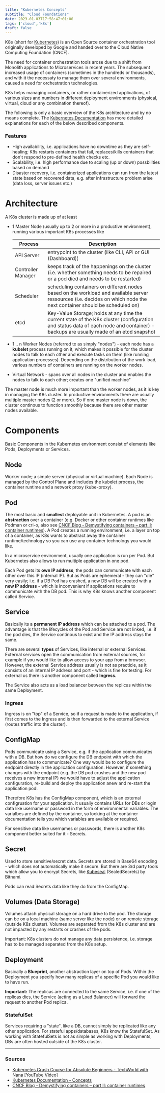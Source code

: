 ```yaml
---
title: "Kubernetes Concepts"
subtitle: "Cloud Foundations"
date: 2023-01-03T17:58:47+01:00
tags: ['cloud','k8s']
draft: false
---
```

K8s (short for [Kubernetes](https://kubernetes.io/)) is an Open Source container orchestration tool originally developed by Google and handed over to the Cloud Native Computing Foundation (CNCF).

<!--more-->

The need for container orchestration tools arose due to a shift from Monolith applications to Microservices in recent years. The subsequent increased usage of containers (sometimes in the hundreds or thousands), and with it the necessaty to manage them over several environments, caused a need for orchestration technologies.

K8s helps managing containers, or rather containerized applications, of various sizes and numbers in different deployment environments (physical, virtual, cloud or any combination thereof).

The following is only a basic overview of the K8s architecture and by no means complete. The [Kubernetes Documentation](https://kubernetes.io/docs/concepts/) has more detailed explanations for each of the below described components.

### Features
* High availability, i.e. applications have no downtime as they are self-healing; K8s restarts containers that fail, replaces/kills containers that don't respond to pre-defined health checks etc.
* Scalability, i.e. high performance due to scaling (up or down) possbilities based on demand
* Disaster recovery, i.e. containerized applications can run from the latest state based on recovered data, e.g. after infrastructure problem arise (data loss, server issues etc.)

# Architecture
A K8s cluster is made up of at least
* 1 Master Node (usually up to 2 or more in a productive environment), running various important K8s processes like

	| Process | Description |
	|---------|-------------|
	| API Server | entrypoint to the cluster (like CLI, API or GUI (Dashboard))|
	| Controller Manager | keeps track of the happenings on the cluster (i.e. whether something needs to be repaired or a pod died and needs to be restarted) |
	| Scheduler | scheduling containers on different nodes based on the workload and available server ressources (i.e. decides on which node the next container should be scheduled on) |
	| etcd | Key-Value Storage; holds at any time the current state of the K8s cluster (configuration and status data of each node and container) - backups are usually made of an etcd snapshot |

* 1 .. n Worker Nodes (referred to as simply "nodes") - each node has a **kubelet** process running on it, which makes it possible for the cluster nodes to talk to each other and execute tasks on them (like running application processes). Depending on the distribution of the work load, various numbers of containers are running on the worker nodes.

* Virtual Network - spans over all nodes in the cluster and enables the nodes to talk to each other; creates one "unified machine"

The master node is much more important than the worker nodes, as it is key in managing the K8s cluster. In productive environments there are usually multiple master nodes (2 or more). So if one master node is down, the cluster continous to function smoothly because there are other master nodes available.

# Components
Basic Components in the Kubernetes environment consist of elements like Pods, Deployments or Services.

## Node
Worker node; a simple server (physical or virtual machine). Each Node is managed by the Control Plane and includes the kubelet process, the container runtime and a network proxy (kube-proxy).

## Pod
The most basic and **smallest** deployable unit in Kubernetes. A pod is an **abstraction** over a container (e.g. Docker or other container runtimes like Podman or cri-o, also see [CNCF Blog - Demystifying containers – part II: container runtimes](https://www.cncf.io/blog/2019/07/15/demystifying-containers-part-ii-container-runtimes/)). A Pod creates a running environment, i.e. a layer on top of a container, as K8s wants to abstract away the container runtime/technology so you can use any container technology you would like.

In a microservice environment, usually one application is run per Pod. But Kubernetes also allows to run multiple application in one pod.

Each Pod gets its **own IP address**; the pods can communicate with each other over this IP (internal IP). But as Pods are ephemeral - they can "die" very easily; i.e. if a DB Pod has crashed, a new DB will be created with a **new IP address** - which is inconvenient if applications require to communicate with the DB pod. This is why K8s knows another component called Service.

## Service
Basically its a **permanent IP address** which can be attached to a pod. The advantage is that the lifecycles of the Pod and Service are not linked, i.e. if the pod dies, the Service continous to exist and the IP address stays the same.

There are several **types** of Services, like internal or external Services. External services open the communication from external sources, for example if you would like to allow access to your app from a browser. However, the external Service address usually is not as practicle, as it consists of an internal IP address and port - which is fine for testing. For external us there is another component called **Ingress**.

The Service also acts as a load balancer between the replicas within the same Deployment.

### Ingress
Ingress is on "top" of a Service, so if a request is made to the application, if first comes to the Ingress and is then forwarded to the external Service (routes traffic into the cluster).

## ConfigMap
Pods communicate using a Service, e.g. if the application communicates with a DB. But how do we configure the DB endpoint with which the application has to communicate? One way would be to configure the endpoint directly in the application configuration. However, if something changes with the endpoint (e.g. the DB pod crushes and the new pod receives a new internal IP) we would have to adjust the application configuration, re-build and deploy the application anew and re-start the application pod.

Therefore K8s has the ConfigMap component, which is an external configruation for your application. It usually contains URLs for DBs or login data like username or password in the form of environmental variables. The varialbes are defined by the container, so looking at the container documentation tells you which variables are available or required.

For sensitive data like usernames or passwords, there is another K8s component better suited for it - Secrets.

## Secret
Used to store sensitive/secret data. Secrets are stored in Base64 encoding - which does not automatically make it secure. But there are 3rd party tools which allow you to encrypt Secrets, like [Kubeseal](https://github.com/bitnami-labs/sealed-secrets) (SealedSecrets) by Bitnami.

Pods can read Secrets data like they do from the ConfigMap.

## Volumes (Data Storage)
Volumes attach physical storage on a hard drive to the pod. The storage can be on a local machine (same server like the node) or on remote storage (outside K8s cluster). Volumes are separated from the K8s cluster and are not impacted by any restarts or crashes of the pods.

Important: K8s clusters do not manage any data persistence, i.e. storage has to be managed separated from the K8s setup.

## Deployment
Basically a **Blueprint**, another abstraction layer on top of Pods. Within the Deployment you specify how many replicas of a specific Pod you would like to have run.

**Important:** The replicas are connected to the same Service, i.e. if one of the replicas dies, the Service (acting as a Load Balancer) will forward the request to another Pod replica.

### StatefulSet
Services requiring a "state", like a DB, cannot simply be replicated like any other application. For stateful apps/databases, K8s know the StatefulSet. As working with StatefulSets is not as simple as working with Deployments, DBs are often hosted outside of the K8s cluster.

***
### Sources
* [Kubernetes Crash Course for Absolute Beginners - TechWorld with Nana [YouTube Video]](https://www.youtube.com/watch?v=s_o8dwzRlu4&list=PL0bJVjzUjenVRIikbhHZjXOMSCGvqb1oU&index=5)
* [Kubernetes Documentation - Concepts](https://kubernetes.io/docs/concepts/)
* [CNCF Blog - Demystifying containers – part II: container runtimes](https://www.cncf.io/blog/2019/07/15/demystifying-containers-part-ii-container-runtimes/)